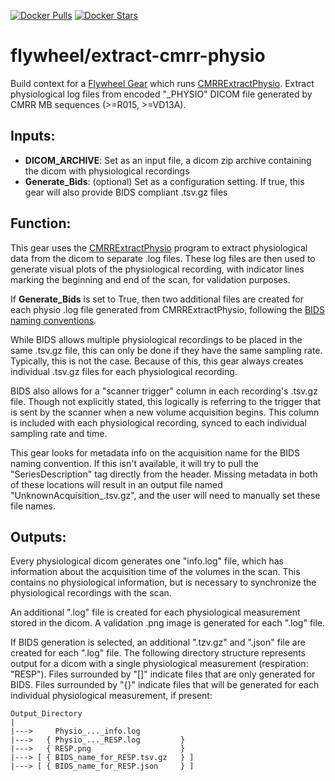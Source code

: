 [![Docker Pulls](https://img.shields.io/docker/pulls/flywheel/extract-cmrr-physio.svg)](https://hub.docker.com/r/flywheel/extract-cmrr-physio/)
[![Docker Stars](https://img.shields.io/docker/stars/flywheel/extract-cmrr-physio.svg)](https://hub.docker.com/r/flywheel/extract-cmrr-physio/)

# flywheel/extract-cmrr-physio

Build context for a [Flywheel Gear](https://github.com/flywheel-io/gears/tree/master/spec) which runs [CMRRExtractPhysio](https://github.com/CMRR-C2P/MB/). Extract physiological log files from encoded "_PHYSIO" DICOM file generated by CMRR MB sequences (>=R015, >=VD13A).


## Inputs:

- **DICOM_ARCHIVE**:  Set as an input file, a dicom zip archive containing the dicom with physiological recordings
- **Generate_Bids**: (optional) Set as a configuration setting.  If true, this gear will also provide BIDS compliant .tsv.gz files

## Function:

This gear uses the [CMRRExtractPhysio](https://github.com/CMRR-C2P/MB/) program to extract physiological data from the dicom to separate .log files.  These log files are then used to generate visual plots of the physiological recording, with indicator lines marking the beginning and end of the scan, for validation purposes.

If **Generate_Bids** is set to True, then two additional files are created for each physio .log file generated from CMRRExtractPhysio, following the [BIDS naming conventions](https://bids-specification.readthedocs.io/en/stable/04-modality-specific-files/06-physiological-and-other-continous-recordings.html).

While BIDS allows multiple physiological recordings to be placed in the same .tsv.gz file, this can only be done if they have the same sampling rate.  Typically, this is not the case.  Because of this, this gear always creates individual .tsv.gz files for each physiological recording.  

BIDS also allows for a "scanner trigger" column in each recording's .tsv.gz file.  Though not explicitly stated, this logically is referring to the trigger that is sent by the scanner when a new volume acquisition begins.  This column is included with each physiological recording, synced to each individual sampling rate and time.

This gear looks for metadata info on the acquisition name for the BIDS naming convention.  If this isn't available, it will try to pull the "SeriesDescription" tag directly from the header.  Missing metadata in both of these locations will result in an output file named "UnknownAcquisition_<Measurement>.tsv.gz", and the user will need to manually set these file names.


## Outputs:

Every physiological dicom generates one "info.log" file, which has information about the acquisition time of the volumes in the scan.  This contains no physiological information, but is necessary to synchronize the physiological recordings with the scan.

An additional "<Measure>.log" file is created for each physiological measurement stored in the dicom.
A validation .png image is generated for each "<Measure>.log" file.

If BIDS generation is selected, an additional ".tzv.gz" and ".json" file are created for each "<Measure>.log" file.
The following directory structure represents output for a dicom with a single physiological measurement (respiration: "RESP").  Files surrounded by "[]" indicate files that are only generated for BIDS.  Files surrounded by "{}" indicate files that will be generated for each individual physiological measurement, if present:

```
Output_Directory
|
|--->     Physio_..._info.log
|--->   { Physio_..._RESP.log         }
|--->   { RESP.png                    }
|---> [ { BIDS_name_for_RESP.tsv.gz   } ]
|---> [ { BIDS_name_for_RESP.json     } ]
